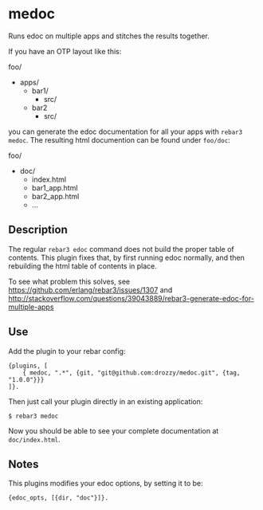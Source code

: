 medoc
=====

Runs edoc on multiple apps and stitches the results together.

If you have an OTP layout like this:

foo/
  - apps/
    - bar1/
      - src/
    - bar2
      - src/

you can generate the edoc documentation for all your apps with `rebar3 medoc`.
The resulting html documention can be found under `foo/doc`:

foo/
  - doc/
    - index.html
    - bar1_app.html
    - bar2_app.html
    - ...

Description
------------
The regular `rebar3 edoc` command does not build the proper table of contents. This 
plugin fixes that, by first running edoc normally, and then rebuilding
the html table of contents in place.

To see what problem this solves, see https://github.com/erlang/rebar3/issues/1307
and http://stackoverflow.com/questions/39043889/rebar3-generate-edoc-for-multiple-apps


Use
---


Add the plugin to your rebar config:

    {plugins, [
        { medoc, ".*", {git, "git@github.com:drozzy/medoc.git", {tag, "1.0.0"}}}
    ]}.

Then just call your plugin directly in an existing application:


    $ rebar3 medoc

 Now you should be able to see your complete documentation at `doc/index.html`.


Notes
------
This plugins modifies your edoc options, by setting it to be:

	{edoc_opts, [{dir, "doc"}]}.
